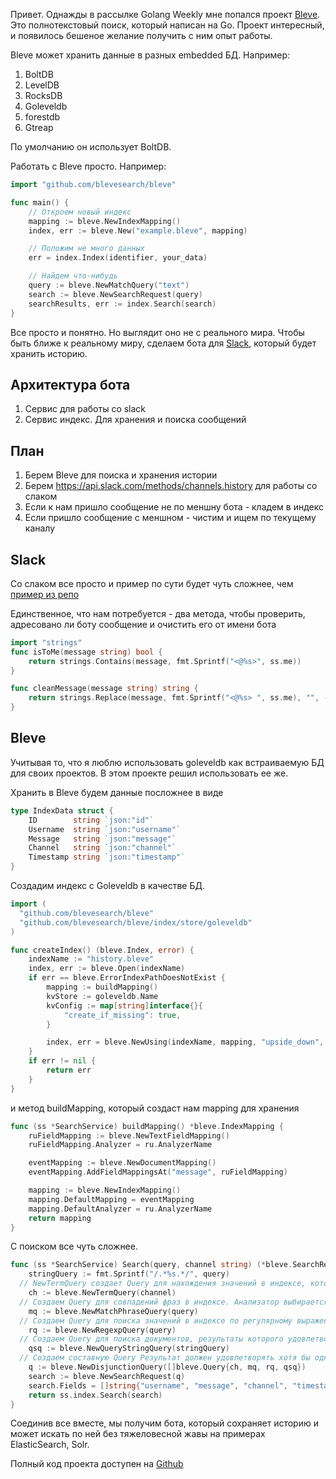 
Привет. Однажды в рассылке Golang Weekly мне попался проект [Bleve](http://blevesearch.com).
Это полнотекстовый поиск, который написан на Go. Проект интересный, и появилось бешеное желание получить с ним опыт работы.

Bleve может хранить данные в разных embedded БД. Например:

1. BoltDB
2. LevelDB
3. RocksDB
4. Goleveldb
5. forestdb
6. Gtreap

По умолчанию он использует BoltDB.

Работать с Bleve просто. Например:

```Go
import "github.com/blevesearch/bleve"

func main() {
    // Откроем новый индекс
    mapping := bleve.NewIndexMapping()
    index, err := bleve.New("example.bleve", mapping)

    // Положим не много данных
    err = index.Index(identifier, your_data)

    // Найдем что-нибудь
    query := bleve.NewMatchQuery("text")
    search := bleve.NewSearchRequest(query)
    searchResults, err := index.Search(search)
}
```

Все просто и понятно. Но выглядит оно не с реального мира.
Чтобы быть ближе к реальному миру, сделаем бота для [Slack](https://slack.com), который будет хранить историю.

## Архитектура бота

1. Сервис для работы со slack
2. Сервис индекс. Для хранения и поиска сообщений

## План
1. Берем Bleve для поиска и хранения истории
2. Берем  https://api.slack.com/methods/channels.history для работы со слаком
3. Если к нам пришло сообщение не по меншну бота - кладем в индекс
4. Если пришло сообщение с меншном - чистим и ищем по текущему каналу


## Slack

Со слаком все просто и пример по сути будет чуть сложнее, чем [пример из репо](https://github.com/nlopes/slack/blob/master/examples/websocket/websocket.go)

Единственное, что нам потребуется - два метода, чтобы проверить, адресовано ли боту сообщение и очистить его от имени бота

```Go
import "strings"
func isToMe(message string) bool {
	return strings.Contains(message, fmt.Sprintf("<@%s>", ss.me))
}

func cleanMessage(message string) string {
	return strings.Replace(message, fmt.Sprintf("<@%s> ", ss.me), "", -1)
}
```

## Bleve

Учитывая то, что я люблю использовать goleveldb как встраиваемую БД для своих проектов. В этом проекте решил использовать ее же.

Хранить в Bleve будем данные посложнее в виде
```Go
type IndexData struct {
	ID        string `json:"id"`
	Username  string `json:"username"`
	Message   string `json:"message"`
	Channel   string `json:"channel"`
	Timestamp string `json:"timestamp"`
}
```

Создадим индекс с Goleveldb в качестве БД.

```Go
import (
  "github.com/blevesearch/bleve"
  "github.com/blevesearch/bleve/index/store/goleveldb"
)

func createIndex() (bleve.Index, error) {
	indexName := "history.bleve"
	index, err := bleve.Open(indexName)
	if err == bleve.ErrorIndexPathDoesNotExist {
		mapping := buildMapping()
		kvStore := goleveldb.Name
		kvConfig := map[string]interface{}{
			"create_if_missing": true,
		}

		index, err = bleve.NewUsing(indexName, mapping, "upside_down", kvStore, kvConfig)
	}
	if err != nil {
		return err
	}
}
```
  и метод buildMapping, который создаст нам mapping для хранения
```Go
func (ss *SearchService) buildMapping() *bleve.IndexMapping {
	ruFieldMapping := bleve.NewTextFieldMapping()
	ruFieldMapping.Analyzer = ru.AnalyzerName

	eventMapping := bleve.NewDocumentMapping()
	eventMapping.AddFieldMappingsAt("message", ruFieldMapping)

	mapping := bleve.NewIndexMapping()
	mapping.DefaultMapping = eventMapping
	mapping.DefaultAnalyzer = ru.AnalyzerName
	return mapping
}
```

С поиском все чуть сложнее.
```Go
func (ss *SearchService) Search(query, channel string) (*bleve.SearchResult, error) {
	stringQuery := fmt.Sprintf("/.*%s.*/", query)
  // NewTermQuery создает Query для нахождения значений в индексе, которые строго совпадают с запросом
	ch := bleve.NewTermQuery(channel)
  // Создаем Query для совпадений фраз в индексе. Анализатор выбирается по полю. Ввод анализируется этим анализатором. Токенезированные выражения от анализа используются для посторения поисковой фразы. Результирующие документы должны совпадать с этой фразой.
	mq := bleve.NewMatchPhraseQuery(query)
  // Создаем Query для поиска значений в индексе по регулярному выражению
	rq := bleve.NewRegexpQuery(query)
  // Создаем Query для поиска документов, результаты которого удовлетворят поисковой строке.
	qsq := bleve.NewQueryStringQuery(stringQuery)
  // Создаем составную Query Результат должен удовлетворять хотя бы одной Query.
	q := bleve.NewDisjunctionQuery([]bleve.Query{ch, mq, rq, qsq})
	search := bleve.NewSearchRequest(q)
	search.Fields = []string{"username", "message", "channel", "timestamp"}
	return ss.index.Search(search)
}
```
Соединив все вместе, мы получим бота, который сохраняет историю и может искать по ней без тяжеловесной жавы на примерах ElasticSearch, Solr.

Полный код проекта доступен на [Github](https://github.com/maddevsio/slack_history_bot")
